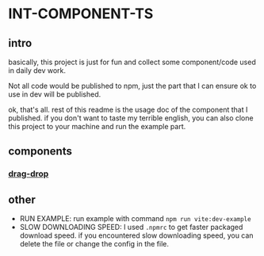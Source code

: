 # INT-COMPONENT-TS

## intro
basically, this project is just for fun and collect some component/code used in daily dev work.

Not all code would be published to npm, just the part that I can ensure ok to use in dev will be published.

ok, that's all. rest of this readme is the usage doc of the component that I published. if you don't want to taste my terrible english, you can also clone this project to your machine and run the example part. 

## components
### [drag-drop](https://github.com/linkerGitHub/int-component-ts/blob/master/components/drag-drop/README.md)

## other
* RUN EXAMPLE: run example with command `npm run vite:dev-example`
* SLOW DOWNLOADING SPEED: I used `.npmrc` to get faster packaged download speed. if you encountered slow downloading speed, you can delete the file or change the config in the file.
